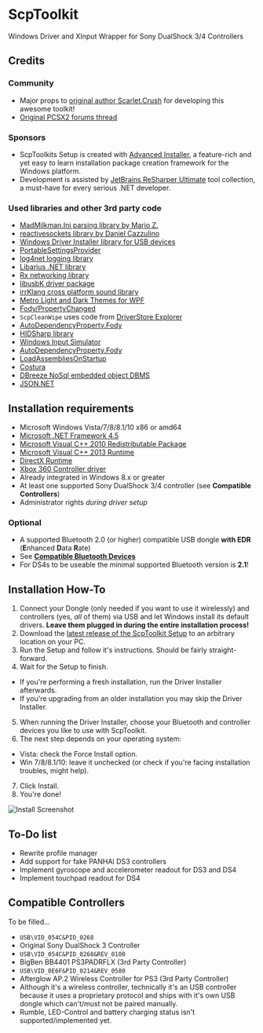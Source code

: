 # ScpToolkit
Windows Driver and XInput Wrapper for Sony DualShock 3/4 Controllers

## Credits
### Community
 * Major props to [original author Scarlet.Crush](http://forums.pcsx2.net/User-Scarlet-Crush) for developing this awesome toolkit!
 * [Original PCSX2 forums thread](http://forums.pcsx2.net/Thread-XInput-Wrapper-for-DS3-and-Play-com-USB-Dual-DS2-Controller)

### Sponsors
 * ScpToolkits Setup is created with [Advanced Installer](http://www.advancedinstaller.com/), a feature-rich and yet easy to learn installation package creation framework for the Windows platform.
 * Development is assisted by [JetBrains ReSharper Ultimate](https://www.jetbrains.com/dotnet/) tool collection, a must-have for every serious .NET developer.

### Used libraries and other 3rd party code
 * [MadMilkman.Ini parsing library by Mario Z.](https://github.com/MarioZ/MadMilkman.Ini)
 * [reactivesockets library by Daniel Cazzulino](https://github.com/clariuslabs/reactivesockets)
 * [Windows Driver Installer library for USB devices](https://github.com/pbatard/libwdi)
 * [PortableSettingsProvider](https://github.com/crdx/PortableSettingsProvider)
 * [log4net logging library](https://logging.apache.org/log4net/)
 * [Libarius .NET library](https://github.com/nefarius/Libarius)
 * [Rx networking library](https://github.com/clariuslabs/reactivesockets)
 * [libusbK driver package](https://code.google.com/p/usb-travis/)
 * [irrKlang cross platform sound library](http://www.ambiera.com/irrklang/index.html)
 * [Metro Light and Dark Themes for WPF](http://brianlagunas.com/free-metro-light-and-dark-themes-for-wpf-and-silverlight-microsoft-controls/)
 * [Fody/PropertyChanged](https://github.com/Fody/PropertyChanged)
 * `ScpCleanWipe` uses code from [DriverStore Explorer](https://driverstoreexplorer.codeplex.com/)
 * [AutoDependencyProperty.Fody](http://blog.angeloflogic.com/2014/12/no-more-dependencyproperty-with.html)
 * [HIDSharp library](http://www.zer7.com/software/hidsharp)
 * [Windows Input Simulator](http://inputsimulator.codeplex.com/)
 * [AutoDependencyProperty.Fody](http://blog.angeloflogic.com/2014/12/no-more-dependencyproperty-with.html)
 * [LoadAssembliesOnStartup](https://github.com/Fody/LoadAssembliesOnStartup)
 * [Costura](https://github.com/Fody/Costura/)
 * [DBreeze NoSql embedded object DBMS](https://dbreeze.codeplex.com/)
 * [JSON.NET](http://json.codeplex.com/)

## Installation requirements
 * Microsoft Windows Vista/7/8/8.1/10 x86 or amd64
 * [Microsoft .NET Framework 4.5](https://www.microsoft.com/en-US/download/details.aspx?id=42642)
 * [Microsoft Visual C++ 2010 Redistributable Package](http://www.microsoft.com/en-US/download/details.aspx?id=5555)
 * [Microsoft Visual C++ 2013 Runtime](https://www.microsoft.com/en-US/download/details.aspx?id=40784)
 * [DirectX Runtime](https://www.microsoft.com/en-us/download/details.aspx?DisplayLang=en&id=35)
 * [Xbox 360 Controller driver](https://www.microsoft.com/hardware/en-US/d/xbox-360-controller-for-windows)
  * Already integrated in Windows 8.x or greater
 * At least one supported Sony DualShock 3/4 controller (see **Compatible Controllers**)
 * Administrator rights *during driver setup*

### Optional
 * A supported Bluetooth 2.0 (or higher) compatible USB dongle **with EDR** (**E**nhanced **D**ata **R**ate)
  * See [**Compatible Bluetooth Devices**](https://github.com/nefarius/ScpServer/wiki/Compatible-Bluetooth-Devices)
 * For DS4s to be useable the minimal supported Bluetooth version is **2.1**!

## Installation How-To
1. Connect your Dongle (only needed if you want to use it wirelessly) and controllers (yes, *all* of them) via USB and let Windows install its default drivers. **Leave them plugged in during the entire installation process!**
2. Download the [latest release of the ScpToolkit Setup](https://github.com/nefarius/ScpServer/releases/latest) to an arbitrary location on your PC.
3. Run the Setup and follow it's instructions. Should be fairly straight-forward.
4. Wait for the Setup to finish.
  * If you're performing a fresh installation, run the Driver Installer afterwards.
  * If you're upgrading from an older installation you may skip the Driver Installer.
5. When running the Driver Installer, choose your Bluetooth and controller devices you like to use with ScpToolkit.
6. The next step depends on your operating system:
 - Vista: check the Force Install option.
 - Win 7/8/8.1/10: leave it unchecked (or check if you're facing installation troubles, might help).
7. Click Install.
8. You're done!

![Install Screenshot](http://nefarius.at/wp-content/uploads/2013/12/31-10-_2015_13-27-55.png "Install Screenshot")

## To-Do list
 * Rewrite profile manager
 * Add support for fake PANHAI DS3 controllers
 * Implement gyroscope and accelerometer readout for DS3 and DS4
 * Implement touchpad readout for DS4

## Compatible Controllers
To be filled...
 * `USB\VID_054C&PID_0268`
  * Original Sony DualShock 3 Controller
 * `USB\VID_054C&PID_0268&REV_0100`
  * BigBen BB4401 PS3PADRFLX (3rd Party Controller)
 * `USB\VID_0E6F&PID_0214&REV_0580`
  * Afterglow AP.2 Wireless Controller for PS3 (3rd Party Controller)
  * Although it's a wireless controller, technically it's an USB controller because it uses a proprietary protocol and ships with it's own USB dongle which can't/must not be paired manually.
  * Rumble, LED-Control and battery charging status isn't supported/implemented yet.
